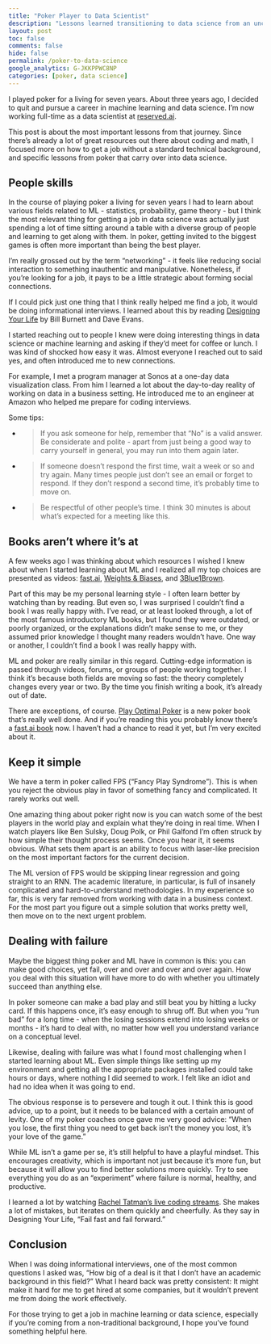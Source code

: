 ```yaml
---
title: "Poker Player to Data Scientist"
description: "Lessons learned transitioning to data science from an unconventional background"
layout: post
toc: false
comments: false
hide: false
permalink: /poker-to-data-science
google_analytics: G-JKKPPWC8NP
categories: [poker, data science]
---
```


I played poker for a living for seven years. About three years ago, I decided to quit and pursue a career in machine learning and data science. I’m now working full-time as a data scientist at [<span class="underline">reserved.ai</span>](http://reserved.ai).

This post is about the most important lessons from that journey. Since there’s already a lot of great resources out there about coding and math, I focused more on how to get a job without a standard technical background, and specific lessons from poker that carry over into data science.

## People skills

In the course of playing poker a living for seven years I had to learn about various fields related to ML - statistics, probability, game theory - but I think the most relevant thing for getting a job in data science was actually just spending a lot of time sitting around a table with a diverse group of people and learning to get along with them. In poker, getting invited to the biggest games is often more important than being the best player.

I’m really grossed out by the term “networking” - it feels like reducing social interaction to something inauthentic and manipulative. Nonetheless, if you’re looking for a job, it pays to be a little strategic about forming social connections.

If I could pick just one thing that I think really helped me find a job, it would be doing informational interviews. I learned about this by reading [<span class="underline">Designing Your Life</span>](https://designingyour.life/the-book/) by Bill Burnett and Dave Evans.

I started reaching out to people I knew were doing interesting things in data science or machine learning and asking if they’d meet for coffee or lunch. I was kind of shocked how easy it was. Almost everyone I reached out to said yes, and often introduced me to new connections.

For example, I met a program manager at Sonos at a one-day data visualization class. From him I learned a lot about the day-to-day reality of working on data in a business setting. He introduced me to an engineer at Amazon who helped me prepare for coding interviews.

Some tips:

  - > If you ask someone for help, remember that “No” is a valid answer. Be considerate and polite - apart from just being a good way to carry yourself in general, you may run into them again later.

  - > If someone doesn’t respond the first time, wait a week or so and try again. Many times people just don’t see an email or forget to respond. If they don’t respond a second time, it’s probably time to move on.

  - > Be respectful of other people’s time. I think 30 minutes is about what’s expected for a meeting like this.

## Books aren’t where it’s at

A few weeks ago I was thinking about which resources I wished I knew about when I started learning about ML and I realized all my top choices are presented as videos: [<span class="underline">fast.ai</span>](https://course.fast.ai/), [<span class="underline">Weights & Biases</span>](https://www.wandb.com/tutorials), and [<span class="underline">3Blue1Brown</span>](https://www.youtube.com/playlist?list=PLZHQObOWTQDNU6R1_67000Dx_ZCJB-3pi).

Part of this may be my personal learning style - I often learn better by watching than by reading. But even so, I was surprised I couldn’t find a book I was really happy with. I’ve read, or at least looked through, a lot of the most famous introductory ML books, but I found they were outdated, or poorly organized, or the explanations didn’t make sense to me, or they assumed prior knowledge I thought many readers wouldn’t have. One way or another, I couldn’t find a book I was really happy with.

ML and poker are really similar in this regard. Cutting-edge information is passed through videos, forums, or groups of people working together. I think it’s because both fields are moving so fast: the theory completely changes every year or two. By the time you finish writing a book, it’s already out of date.

There are exceptions, of course. [<span class="underline">Play Optimal Poker</span>](https://www.amazon.com/Play-Optimal-Poker-Practical-Theory-ebook/dp/B07SGGC53Q) is a new poker book that’s really well done. And if you’re reading this you probably know there’s a [<span class="underline">fast.ai book</span>](https://github.com/fastai/fastbook) now. I haven’t had a chance to read it yet, but I’m very excited about it.

## Keep it simple

We have a term in poker called FPS (“Fancy Play Syndrome”). This is when you reject the obvious play in favor of something fancy and complicated. It rarely works out well.

One amazing thing about poker right now is you can watch some of the best players in the world play and explain what they’re doing in real time. When I watch players like Ben Sulsky, Doug Polk, or Phil Galfond I’m often struck by how simple their thought process seems. Once you hear it, it seems obvious. What sets them apart is an ability to focus with laser-like precision on the most important factors for the current decision.

The ML version of FPS would be skipping linear regression and going straight to an RNN. The academic literature, in particular, is full of insanely complicated and hard-to-understand methodologies. In my experience so far, this is very far removed from working with data in a business context. For the most part you figure out a simple solution that works pretty well, then move on to the next urgent problem.

## Dealing with failure

Maybe the biggest thing poker and ML have in common is this: you can make good choices, yet fail, over and over and over and over again. How you deal with this situation will have more to do with whether you ultimately succeed than anything else.

In poker someone can make a bad play and still beat you by hitting a lucky card. If this happens once, it’s easy enough to shrug off. But when you “run bad” for a long time - when the losing sessions extend into losing weeks or months - it’s hard to deal with, no matter how well you understand variance on a conceptual level.

Likewise, dealing with failure was what I found most challenging when I started learning about ML. Even simple things like setting up my environment and getting all the appropriate packages installed could take hours or days, where nothing I did seemed to work. I felt like an idiot and had no idea when it was going to end.

The obvious response is to persevere and tough it out. I think this is good advice, up to a point, but it needs to be balanced with a certain amount of levity. One of my poker coaches once gave me very good advice: “When you lose, the first thing you need to get back isn’t the money you lost, it’s your love of the game.”

While ML isn’t a game per se, it’s still helpful to have a playful mindset. This encourages creativity, which is important not just because it’s more fun, but because it will allow you to find better solutions more quickly. Try to see everything you do as an “experiment” where failure is normal, healthy, and productive.

I learned a lot by watching [<span class="underline">Rachel Tatman’s live coding streams</span>](https://www.twitch.tv/rctatman). She makes a lot of mistakes, but iterates on them quickly and cheerfully. As they say in Designing Your Life, “Fail fast and fail forward.”

## Conclusion

When I was doing informational interviews, one of the most common questions I asked was, “How big of a deal is it that I don’t have an academic background in this field?” What I heard back was pretty consistent: It might make it hard for me to get hired at some companies, but it wouldn’t prevent me from doing the work effectively.

For those trying to get a job in machine learning or data science, especially if you’re coming from a non-traditional background, I hope you’ve found something helpful here.
